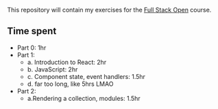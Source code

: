 This repository will contain my exercises for the [Full Stack Open](fullstackopen.com) course.

## Time spent
- Part 0: 1hr
- Part 1:
    - a. Introduction to React: 2hr 
    - b. JavaScript: 2hr
    - c. Component state, event handlers: 1.5hr
    - d. far too long, like 5hrs LMAO
- Part 2:
    - a.Rendering a collection, modules: 1.5hr